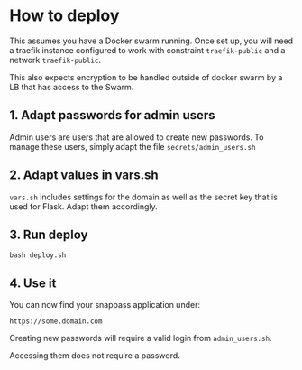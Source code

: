 # How to deploy

This assumes you have a Docker swarm running. Once set up, you will need a
traefik instance configured to work with constraint `traefik-public` and a network `traefik-public`.

This also expects encryption to be handled outside of docker swarm by a LB that has access to the Swarm.

## 1. Adapt passwords for admin users

Admin users are users that are allowed to create new passwords.
To manage these users, simply adapt the file `secrets/admin_users.sh`

## 2. Adapt values in vars.sh

`vars.sh` includes settings for the domain as well as the secret key that is used for Flask. Adapt them accordingly.

## 3. Run deploy

```
bash deploy.sh
```

## 4. Use it

You can now find your snappass application under:

`https://some.domain.com`

Creating new passwords will require a valid login from `admin_users.sh`.

Accessing them does not require a password.

